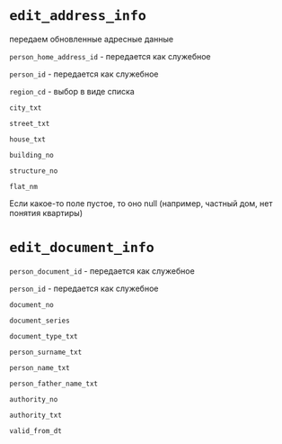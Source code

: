 # `edit_address_info`

передаем обновленные адресные данные

`person_home_address_id` - передается как служебное

`person_id` - передается как служебное

`region_cd` - выбор в виде списка

`city_txt`

`street_txt`

`house_txt`

`building_no`

`structure_no`

`flat_nm`

Если какое-то поле пустое, то оно null (например, частный дом, нет понятия квартиры)



# `edit_document_info`

`person_document_id` - передается как служебное

`person_id` - передается как служебное

`document_no`

`document_series`

`document_type_txt`

`person_surname_txt`

`person_name_txt`

`person_father_name_txt`

`authority_no`

`authority_txt`

`valid_from_dt`